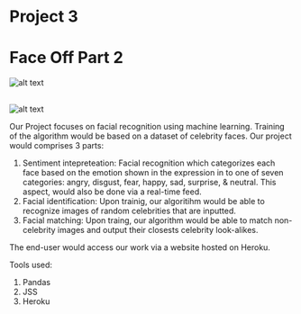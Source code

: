 # Project 3

## 
# Face Off Part 2

![alt text]( https://github.com/jeros808/Project3/blob/master/Nick.jpg)


## 

![alt text](https://raw.githubusercontent.com/username/projectname/branch/path/to/img.png)


Our Project focuses on facial recognition using machine learning. Training of the algorithm would be based on a dataset of celebrity faces. Our project would comprises 3 parts:

1. Sentiment intepreteation: Facial recognition which categorizes each face based on the emotion shown in the expression in to one of seven categories: angry, disgust, fear, happy, sad, surprise, & neutral. This aspect, would also be done via a real-time feed.
2.	Facial identification: Upon trainig, our algoritihm would be able to recognize images of random celebrities that are inputted.
3.	Facial matching: Upon traing, our algorithm would be able to match non-celebrity images and output their closests celebrity look-alikes.


The end-user would access our work via a website hosted on Heroku.

Tools used:
1. Pandas
2. JSS
3. Heroku


 
